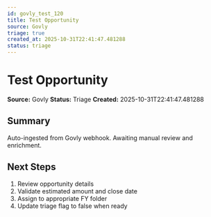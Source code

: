 ```yaml
---
id: govly_test_120
title: Test Opportunity
source: Govly
triage: true
created_at: 2025-10-31T22:41:47.481288
status: triage
---
```


# Test Opportunity

**Source:** Govly
**Status:** Triage
**Created:** 2025-10-31T22:41:47.481288

## Summary

Auto-ingested from Govly webhook. Awaiting manual review and enrichment.

## Next Steps

1. Review opportunity details
2. Validate estimated amount and close date
3. Assign to appropriate FY folder
4. Update triage flag to false when ready
